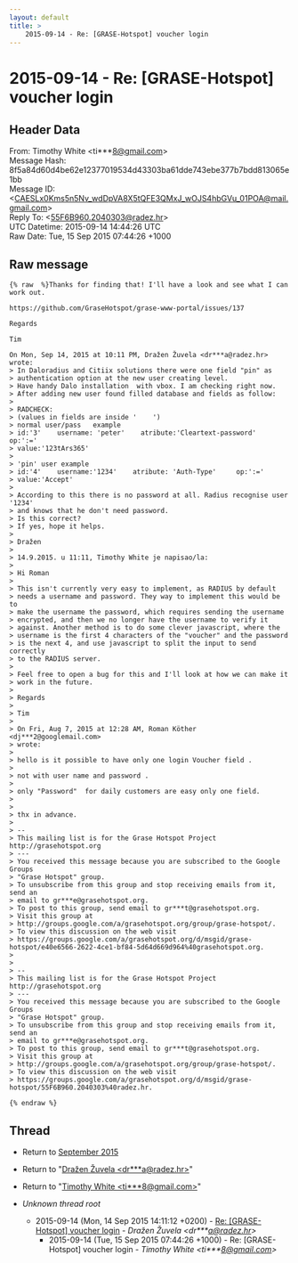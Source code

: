 ```yaml
---
layout: default
title: >
    2015-09-14 - Re: [GRASE-Hotspot] voucher login
---
```


# 2015-09-14 - Re: [GRASE-Hotspot] voucher login

## Header Data

From: Timothy White \<ti***8@gmail.com\><br>
Message Hash: 8f5a84d60d4be62e12377019534d43303ba61dde743ebe377b7bdd813065e1bb<br>
Message ID: \<CAESLx0Kms5n5Nv_wdDpVA8X5tQFE3QMxJ_wOJS4hbGVu_01POA@mail.gmail.com\><br>
Reply To: \<55F6B960.2040303@radez.hr\><br>
UTC Datetime: 2015-09-14 14:44:26 UTC<br>
Raw Date: Tue, 15 Sep 2015 07:44:26 +1000<br>

## Raw message

```
{% raw  %}Thanks for finding that! I'll have a look and see what I can work out.

https://github.com/GraseHotspot/grase-www-portal/issues/137

Regards

Tim

On Mon, Sep 14, 2015 at 10:11 PM, Dražen Žuvela <dr***a@radez.hr> wrote:
> In Daloradius and Citiix solutions there were one field "pin" as
> authentication option at the new user creating level.
> Have handy Dalo installation  with vbox. I am checking right now.
> After adding new user found filled database and fields as follow:
>
> RADCHECK:
> (values in fields are inside '    ')
> normal user/pass   example
> id:'3'    username: 'peter'    atribute:'Cleartext-password'    op:':='
> value:'123tArs365'
>
> 'pin' user example
> id:'4'    username:'1234'    atribute: 'Auth-Type'     op:':='
> value:'Accept'
>
> According to this there is no password at all. Radius recognise user '1234'
> and knows that he don't need password.
> Is this correct?
> If yes, hope it helps.
>
> Dražen
>
> 14.9.2015. u 11:11, Timothy White je napisao/la:
>
> Hi Roman
>
> This isn't currently very easy to implement, as RADIUS by default
> needs a username and password. They way to implement this would be to
> make the username the password, which requires sending the username
> encrypted, and then we no longer have the username to verify it
> against. Another method is to do some clever javascript, where the
> username is the first 4 characters of the "voucher" and the password
> is the next 4, and use javascript to split the input to send correctly
> to the RADIUS server.
>
> Feel free to open a bug for this and I'll look at how we can make it
> work in the future.
>
> Regards
>
> Tim
>
> On Fri, Aug 7, 2015 at 12:28 AM, Roman Köther <dj***2@googlemail.com>
> wrote:
>
> hello is it possible to have only one login Voucher field .
>
> not with user name and password .
>
> only "Password"  for daily customers are easy only one field.
>
>
> thx in advance.
>
> --
> This mailing list is for the Grase Hotspot Project http://grasehotspot.org
> ---
> You received this message because you are subscribed to the Google Groups
> "Grase Hotspot" group.
> To unsubscribe from this group and stop receiving emails from it, send an
> email to gr***e@grasehotspot.org.
> To post to this group, send email to gr***t@grasehotspot.org.
> Visit this group at
> http://groups.google.com/a/grasehotspot.org/group/grase-hotspot/.
> To view this discussion on the web visit
> https://groups.google.com/a/grasehotspot.org/d/msgid/grase-hotspot/e40e6566-2622-4ce1-bf84-5d64d669d964%40grasehotspot.org.
>
>
> --
> This mailing list is for the Grase Hotspot Project http://grasehotspot.org
> ---
> You received this message because you are subscribed to the Google Groups
> "Grase Hotspot" group.
> To unsubscribe from this group and stop receiving emails from it, send an
> email to gr***e@grasehotspot.org.
> To post to this group, send email to gr***t@grasehotspot.org.
> Visit this group at
> http://groups.google.com/a/grasehotspot.org/group/grase-hotspot/.
> To view this discussion on the web visit
> https://groups.google.com/a/grasehotspot.org/d/msgid/grase-hotspot/55F6B960.2040303%40radez.hr.

{% endraw %}
```

## Thread

+ Return to [September 2015](/archive/2015/09)

+ Return to "[Dražen Žuvela <dr***a<span>@</span>radez.hr>](/authors/dr___a_at_radez_hr)"
+ Return to "[Timothy White <ti***8<span>@</span>gmail.com>](/authors/ti___8_at_gmail_com)"

+ _Unknown thread root_
  + 2015-09-14 (Mon, 14 Sep 2015 14:11:12 +0200) - [Re: [GRASE-Hotspot] voucher login](/archive/2015/09/57b63d4f2dd828c885690671fdee5912410fc8ec79e118ec9fc10b2f0fd1ce1d) - _Dražen Žuvela \<dr***a@radez.hr\>_
    + 2015-09-14 (Tue, 15 Sep 2015 07:44:26 +1000) - Re: [GRASE-Hotspot] voucher login - _Timothy White \<ti***8@gmail.com\>_

